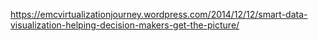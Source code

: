 https://emcvirtualizationjourney.wordpress.com/2014/12/12/smart-data-visualization-helping-decision-makers-get-the-picture/
